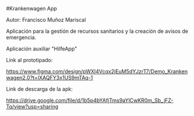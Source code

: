 #Krankenwagen App

Autor: Francisco Muñoz Mariscal

Aplicación para la gestión de recursos sanitarios y la creación de avisos de emergencia. 

Aplicación auxiliar "HilfeApp"

Link al prototipado: 

https://www.figma.com/design/pWXI4Vcqx2jEuM5dYJzrT7/Demo_Krankenwagen2.0?t=lXAQFY3x1US9mTAq-1

Link de descarga de la apk: 

https://drive.google.com/file/d/1b5p4bYAfjTms9aYlCwKR0m_Sb_jFZ-Tq/view?usp=sharing
